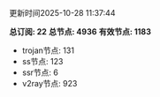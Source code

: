 更新时间2025-10-28 11:37:44

**总订阅: 22**
**总节点: 4936**
**有效节点: 1183**
- trojan节点: 131
- ss节点: 123
- ssr节点: 6
- v2ray节点: 923
